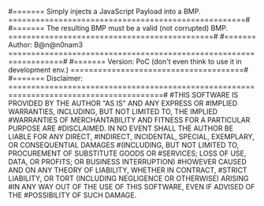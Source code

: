#======= Simply injects a JavaScript Payload into a BMP. ====================================================#
#======= The resulting BMP must be a valid (not corrupted) BMP. =============================================#
#======= Author: B@n@n0nam3 ==================================================================#
#======= Version: PoC (don't even think to use it in development env.) ======================================#
#======= Disclaimer: ========================================================================================#
#THIS SOFTWARE IS PROVIDED BY THE AUTHOR "AS IS" AND ANY EXPRESS OR
#IMPLIED WARRANTIES, INCLUDING, BUT NOT LIMITED TO, THE IMPLIED
#WARRANTIES OF MERCHANTABILITY AND FITNESS FOR A PARTICULAR PURPOSE ARE
#DISCLAIMED. IN NO EVENT SHALL THE AUTHOR BE LIABLE FOR ANY DIRECT,
#INDIRECT, INCIDENTAL, SPECIAL, EXEMPLARY, OR CONSEQUENTIAL DAMAGES
#(INCLUDING, BUT NOT LIMITED TO, PROCUREMENT OF SUBSTITUTE GOODS OR
                                #SERVICES; LOSS OF USE, DATA, OR PROFITS; OR BUSINESS INTERRUPTION)
                                #HOWEVER CAUSED AND ON ANY THEORY OF LIABILITY, WHETHER IN CONTRACT,
#STRICT LIABILITY, OR TORT (INCLUDING NEGLIGENCE OR OTHERWISE) ARISING
#IN ANY WAY OUT OF THE USE OF THIS SOFTWARE, EVEN IF ADVISED OF THE
#POSSIBILITY OF SUCH DAMAGE.

